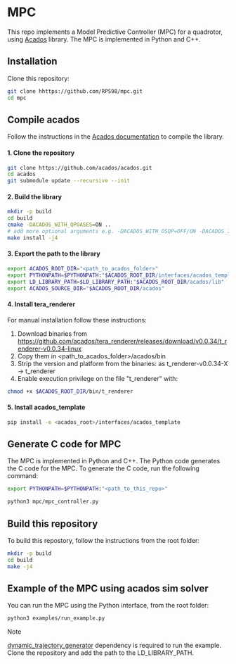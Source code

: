 # MPC

This repo implements a Model Predictive Controller (MPC) for a quadrotor, using [Acados](https://docs.acados.org/index.html#) library. The MPC is implemented in Python and C++.


## Installation

Clone this repository:

```bash
git clone hhttps://github.com/RPS98/mpc.git
cd mpc
```

## Compile acados

Follow the instructions in the [Acados documentation](https://docs.acados.org/installation/index.html) to compile the library.

#### 1. Clone the repository

```bash
git clone https://github.com/acados/acados.git
cd acados
git submodule update --recursive --init
```

#### 2. Build the library

```bash
mkdir -p build
cd build
cmake -DACADOS_WITH_QPOASES=ON ..
# add more optional arguments e.g. -DACADOS_WITH_OSQP=OFF/ON -DACADOS_INSTALL_DIR=<path_to_acados_installation_folder> above
make install -j4
```

#### 3. Export the path to the library

```bash
export ACADOS_ROOT_DIR="<path_to_acados_folder>"
export PYTHONPATH=$PYTHONPATH:"$ACADOS_ROOT_DIR/interfaces/acados_template/"
export LD_LIBRARY_PATH=$LD_LIBRARY_PATH:"$ACADOS_ROOT_DIR/acados/lib"
export ACADOS_SOURCE_DIR="$ACADOS_ROOT_DIR/acados"
```

#### 4. Install tera_renderer

For manual installation follow these instructions:

 1. Download binaries from https://github.com/acados/tera_renderer/releases/download/v0.0.34/t_renderer-v0.0.34-linux
 2. Copy them in <path_to_acados_folder>/acados/bin
 3. Strip the version and platform from the binaries: as t_renderer-v0.0.34-X -> t_renderer
 4. Enable execution privilege on the file "t_renderer" with:

```bash
chmod +x $ACADOS_ROOT_DIR/bin/t_renderer
```

#### 5. Install acados_template

```bash
pip install -e <acados_root>/interfaces/acados_template
```

## Generate C code for MPC

The MPC is implemented in Python and C++. The Python code generates the C code for the MPC. To generate the C code, run the following command:

```bash
export PYTHONPATH=$PYTHONPATH:"<path_to_this_repo>"
```

```bash
python3 mpc/mpc_controller.py
```

## Build this repository

To build this repostory, follow the instructions from the root folder:

```bash
mkdir -p build
cd build
make -j4
```

## Example of the MPC using acados sim solver

You can run the MPC using the Python interface, from the root folder:

```bash
python3 examples/run_example.py
```

> [!NOTE] 
> [dynamic_trajectory_generator](https://github.com/miferco97/dynamic_trajectory_generator.git) dependency is required to run the example. Clone the repository and add the path to the LD_LIBRARY_PATH.